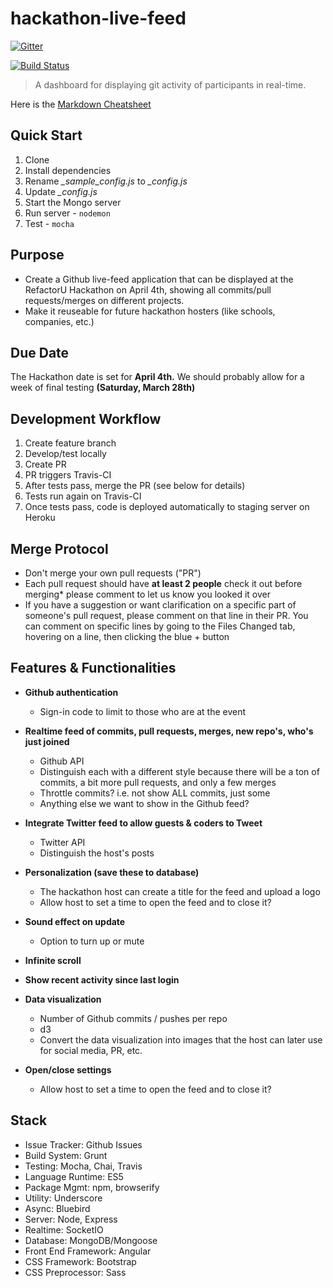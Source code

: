 # hackathon-live-feed

[![Gitter](https://badges.gitter.im/Join%20Chat.svg)](https://gitter.im/RefactorU/hackathon-live-feed?utm_source=badge&utm_medium=badge&utm_campaign=pr-badge)

[![Build Status](https://travis-ci.org/RefactorU/hackathon-live-feed.svg?branch=master)](https://travis-ci.org/RefactorU/hackathon-live-feed)

> A dashboard for displaying git activity of participants in real-time.

Here is the [Markdown Cheatsheet](https://github.com/adam-p/markdown-here/wiki/Markdown-Cheatsheet)

## Quick Start

1. Clone
1. Install dependencies
1. Rename *_sample_config.js* to *_config.js*
1. Update *_config.js*
1. Start the Mongo server
1. Run server - `nodemon`
1. Test - `mocha`

## Purpose

* Create a Github live-feed application that can be displayed at the RefactorU Hackathon on April 4th, showing all commits/pull requests/merges on different projects.
* Make it reuseable for future hackathon hosters (like schools, companies, etc.)

## Due Date

The Hackathon date is set for **April 4th.**
We should probably allow for a week of final testing **(Saturday, March 28th)**

## Development Workflow

1. Create feature branch
1. Develop/test locally
1. Create PR
1. PR triggers Travis-CI
1. After tests pass, merge the PR (see below for details)
1. Tests run again on Travis-CI
1. Once tests pass, code is deployed automatically to staging server on Heroku

## Merge Protocol

* Don't merge your own pull requests ("PR")
* Each pull request should have **at least 2 people** check it out before merging* please comment to let us know you looked it over
* If you have a suggestion or want clarification on a specific part of someone's pull request, please comment on that line in their PR. You can comment on specific lines by going to the Files Changed tab, hovering on a line, then clicking the blue + button

## Features & Functionalities

* **Github authentication**
  * Sign-in code to limit to those who are at the event

* **Realtime feed of commits, pull requests, merges, new repo's, who's just joined**
  * Github API
  * Distinguish each with a different style because there will be a ton of commits, a bit more pull requests, and only a few merges
  * Throttle commits? i.e. not show ALL commits, just some
  * Anything else we want to show in the Github feed?

* **Integrate Twitter feed to allow guests & coders to Tweet**
  * Twitter API
  * Distinguish the host's posts

* **Personalization (save these to database)**
  * The hackathon host can create a title for the feed and upload a logo
  * Allow host to set a time to open the feed and to close it?

* **Sound effect on update**
  * Option to turn up or mute

* **Infinite scroll**

* **Show recent activity since last login**

* **Data visualization**
  * Number of Github commits / pushes per repo
  * d3
  * Convert the data visualization into images that the host can later use for social media, PR, etc.

* **Open/close settings**
  * Allow host to set a time to open the feed and to close it?

## Stack

* Issue Tracker: Github Issues
* Build System: Grunt
* Testing: Mocha, Chai, Travis
* Language Runtime: ES5
* Package Mgmt: npm, browserify
* Utility: Underscore
* Async: Bluebird
* Server: Node, Express
* Realtime: SocketIO
* Database: MongoDB/Mongoose
* Front End Framework: Angular
* CSS Framework: Bootstrap
* CSS Preprocessor: Sass